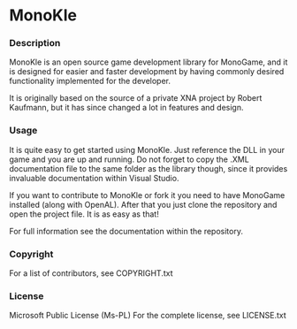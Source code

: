 MonoKle
=======

<H3>Description</H3>
MonoKle is an open source game development library for MonoGame, and it is designed for easier and faster development by having commonly desired functionality implemented for the developer.

It is originally based on the source of a private XNA project by Robert Kaufmann, but it has since changed a lot in features and design.

<H3>Usage</H3>
It is quite easy to get started using MonoKle. Just reference the DLL in your game and you are up and running. Do not forget to copy the .XML documentation file to the same folder as the library though, since it provides invaluable documentation within Visual Studio.

If you want to contribute to MonoKle or fork it you need to have MonoGame installed (along with OpenAL). After that you just clone the repository and open the project file. It is as easy as that!

For full information see the documentation within the repository.

<H3>Copyright</H3>
For a list of contributors, see COPYRIGHT.txt

<H3>License</H3>
Microsoft Public License (Ms-PL)
For the complete license, see LICENSE.txt